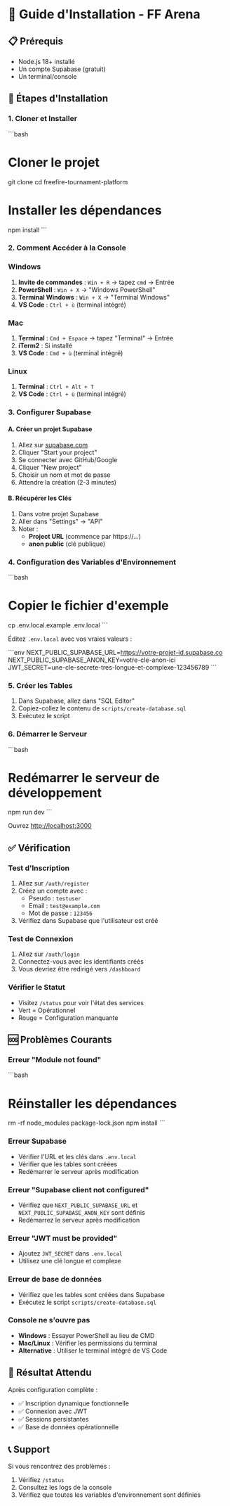 # 🚀 Guide d'Installation - FF Arena

## 📋 Prérequis

- Node.js 18+ installé
- Un compte Supabase (gratuit)
- Un terminal/console

## 🔧 Étapes d'Installation

### 1. **Cloner et Installer**

\`\`\`bash
# Cloner le projet
git clone <votre-repo>
cd freefire-tournament-platform

# Installer les dépendances
npm install
\`\`\`

### 2. **Comment Accéder à la Console**

### Windows
1. **Invite de commandes** : `Win + R` → tapez `cmd` → Entrée
2. **PowerShell** : `Win + X` → "Windows PowerShell"
3. **Terminal Windows** : `Win + X` → "Terminal Windows"
4. **VS Code** : `Ctrl + ù` (terminal intégré)

### Mac
1. **Terminal** : `Cmd + Espace` → tapez "Terminal" → Entrée
2. **iTerm2** : Si installé
3. **VS Code** : `Cmd + ù` (terminal intégré)

### Linux
1. **Terminal** : `Ctrl + Alt + T`
2. **VS Code** : `Ctrl + ù` (terminal intégré)

### 3. **Configurer Supabase**

#### A. Créer un projet Supabase
1. Allez sur [supabase.com](https://supabase.com)
2. Cliquer "Start your project"
3. Se connecter avec GitHub/Google
4. Cliquer "New project"
5. Choisir un nom et mot de passe
6. Attendre la création (2-3 minutes)

#### B. Récupérer les Clés
1. Dans votre projet Supabase
2. Aller dans "Settings" → "API"
3. Noter :
   - **Project URL** (commence par https://...)
   - **anon public** (clé publique)

### 4. **Configuration des Variables d'Environnement**

\`\`\`bash
# Copier le fichier d'exemple
cp .env.local.example .env.local
\`\`\`

Éditez `.env.local` avec vos vraies valeurs :

\`\`\`env
NEXT_PUBLIC_SUPABASE_URL=https://votre-projet-id.supabase.co
NEXT_PUBLIC_SUPABASE_ANON_KEY=votre-cle-anon-ici
JWT_SECRET=une-cle-secrete-tres-longue-et-complexe-123456789
\`\`\`

### 5. **Créer les Tables**

1. Dans Supabase, allez dans "SQL Editor"
2. Copiez-collez le contenu de `scripts/create-database.sql`
3. Exécutez le script

### 6. **Démarrer le Serveur**

\`\`\`bash
# Redémarrer le serveur de développement
npm run dev
\`\`\`

Ouvrez [http://localhost:3000](http://localhost:3000)

## ✅ **Vérification**

### Test d'Inscription
1. Allez sur `/auth/register`
2. Créez un compte avec :
   - Pseudo : `testuser`
   - Email : `test@example.com`
   - Mot de passe : `123456`
3. Vérifiez dans Supabase que l'utilisateur est créé

### Test de Connexion
1. Allez sur `/auth/login`
2. Connectez-vous avec les identifiants créés
3. Vous devriez être redirigé vers `/dashboard`

### Vérifier le Statut
- Visitez `/status` pour voir l'état des services
- Vert = Opérationnel
- Rouge = Configuration manquante

## 🆘 **Problèmes Courants**

### Erreur "Module not found"
\`\`\`bash
# Réinstaller les dépendances
rm -rf node_modules package-lock.json
npm install
\`\`\`

### Erreur Supabase
- Vérifier l'URL et les clés dans `.env.local`
- Vérifier que les tables sont créées
- Redémarrer le serveur après modification

### Erreur "Supabase client not configured"
- Vérifiez que `NEXT_PUBLIC_SUPABASE_URL` et `NEXT_PUBLIC_SUPABASE_ANON_KEY` sont définis
- Redémarrez le serveur après modification

### Erreur "JWT must be provided"
- Ajoutez `JWT_SECRET` dans `.env.local`
- Utilisez une clé longue et complexe

### Erreur de base de données
- Vérifiez que les tables sont créées dans Supabase
- Exécutez le script `scripts/create-database.sql`

### Console ne s'ouvre pas
- **Windows** : Essayer PowerShell au lieu de CMD
- **Mac/Linux** : Vérifier les permissions du terminal
- **Alternative** : Utiliser le terminal intégré de VS Code

## 🎯 **Résultat Attendu**

Après configuration complète :
- ✅ Inscription dynamique fonctionnelle
- ✅ Connexion avec JWT
- ✅ Sessions persistantes
- ✅ Base de données opérationnelle

## 📞 **Support**

Si vous rencontrez des problèmes :
1. Vérifiez `/status`
2. Consultez les logs de la console
3. Vérifiez que toutes les variables d'environnement sont définies
